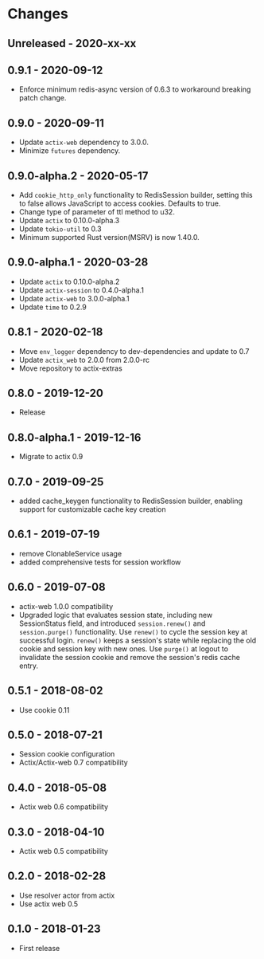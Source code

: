 # Changes

## Unreleased - 2020-xx-xx

## 0.9.1 - 2020-09-12
* Enforce minimum redis-async version of 0.6.3 to workaround breaking patch change.


## 0.9.0 - 2020-09-11
* Update `actix-web` dependency to 3.0.0.
* Minimize `futures` dependency.


## 0.9.0-alpha.2 - 2020-05-17
* Add `cookie_http_only` functionality to RedisSession builder, setting this
  to false allows JavaScript to access cookies. Defaults to true.
* Change type of parameter of ttl method to u32.
* Update `actix` to 0.10.0-alpha.3
* Update `tokio-util` to 0.3
* Minimum supported Rust version(MSRV) is now 1.40.0.


## 0.9.0-alpha.1 - 2020-03-28
* Update `actix` to 0.10.0-alpha.2
* Update `actix-session` to 0.4.0-alpha.1
* Update `actix-web` to 3.0.0-alpha.1
* Update `time` to 0.2.9


## 0.8.1 - 2020-02-18
* Move `env_logger` dependency to dev-dependencies and update to 0.7
* Update `actix_web` to 2.0.0 from 2.0.0-rc
* Move repository to actix-extras


## 0.8.0 - 2019-12-20
* Release


## 0.8.0-alpha.1 - 2019-12-16
* Migrate to actix 0.9


## 0.7.0 - 2019-09-25
* added cache_keygen functionality to RedisSession builder, enabling support for
  customizable cache key creation


## 0.6.1 - 2019-07-19
* remove ClonableService usage
* added comprehensive tests for session workflow


## 0.6.0 - 2019-07-08
* actix-web 1.0.0 compatibility
* Upgraded logic that evaluates session state, including new SessionStatus field,
  and introduced ``session.renew()`` and ``session.purge()`` functionality.
  Use ``renew()`` to cycle the session key at successful login.  ``renew()`` keeps a
  session's state while replacing the old cookie and session key with new ones.
  Use ``purge()`` at logout to invalidate the session cookie and remove the
  session's redis cache entry.


## 0.5.1 - 2018-08-02
* Use cookie 0.11


## 0.5.0 - 2018-07-21
* Session cookie configuration
* Actix/Actix-web 0.7 compatibility


## 0.4.0 - 2018-05-08
* Actix web 0.6 compatibility


## 0.3.0 - 2018-04-10
* Actix web 0.5 compatibility


## 0.2.0 - 2018-02-28
* Use resolver actor from actix
* Use actix web 0.5


## 0.1.0 - 2018-01-23
* First release
